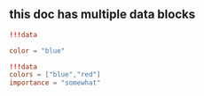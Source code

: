 ## this doc has multiple data blocks

```toml
!!!data

color = "blue"

```

```toml
!!!data
colors = ["blue","red"]
importance = "somewhat"

```

